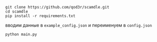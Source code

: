 ```
git clone https://github.com/qod3r/scamdle.git
cd scamdle
pip install -r requirements.txt
```
вводим данные в `example_config.json` и переименуем в `config.json`
```
python main.py
```